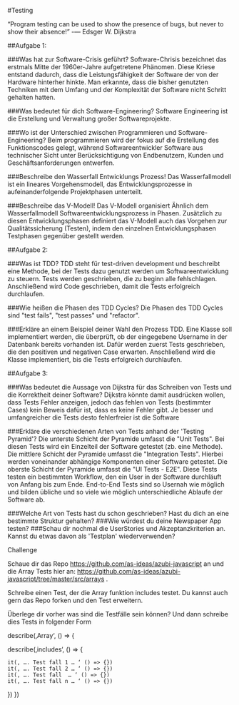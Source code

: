 #Testing

“Program testing can be used to show the presence of bugs, but never to show their absence!” -― Edsger W. Dijkstra

##Aufgabe 1:

###Was hat zur Software-Crisis geführt?
Software-Chrisis bezeichnet das erstmals Mitte der 1960er-Jahre aufgetretene Phänomen.
Diese Kriese entstand dadurch, dass die Leistungsfähigkeit der Software der von der Hardware hinterher hinkte.
Man erkannte, dass die bisher genutzten Techniken mit dem Umfang und der Komplexität der Software nicht Schritt gehalten hatten.

###Was bedeutet für dich Software-Engineering?
Software Engineering ist die Erstellung und Verwaltung großer Softwareprojekte.

###Wo ist der Unterschied zwischen Programmieren und Software-Engineering?
Beim programmieren wird der fokus auf die Erstellung des Funktionscodes gelegt, während Softwareentwickler Software aus technischer Sicht unter Berücksichtigung von Endbenutzern, Kunden und Geschäftsanforderungen entwerfen.

###Beschreibe den Wasserfall Entwicklungs Prozess!
Das Wasserfallmodell ist ein lineares Vorgehensmodell, das Entwicklungsprozesse in aufeinanderfolgende Projektphasen unterteilt.

###Beschreibe das V-Modell!
Das V-Modell organisiert Ähnlich dem Wasserfallmodell Softwareentwicklungsprozess in Phasen. Zusätzlich zu diesen Entwicklungsphasen definiert das V-Modell auch das Vorgehen zur Qualitätssicherung (Testen), indem den einzelnen Entwicklungsphasen Testphasen gegenüber gestellt werden.

##Aufgabe 2:

###Was ist TDD?
TDD steht für test-driven development und beschreibt eine Methode, bei der Tests dazu genutzt werden um Softwareentwicklung zu steuern.
Tests werden geschrieben, die zu beginn alle fehlschlagen.
Anschließend wird Code geschrieben, damit die Tests erfolgreich durchlaufen.

###Wie heißen die Phasen des TDD Cycles?
Die Phasen des TDD Cycles sind "test fails", "test passes" und "refactor".

###Erkläre an einem Beispiel deiner Wahl den Prozess TDD.
Eine Klasse soll implementiert werden, die überprüft, ob der eingegebene Username in der Datenbank bereits vorhanden ist. 
Dafür werden zuerst Tests geschrieben, die den positiven und negativen Case erwarten.
Anschließend wird die Klasse implementiert, bis die Tests erfolgreich durchlaufen.

##Aufgabe 3:

###Was bedeutet die Aussage von Dijkstra für das Schreiben von Tests und die Korrektheit deiner Software?
Dijkstra könnte damit ausdrücken wollen, dass Tests Fehler anzeigen, jedoch das fehlen von Tests (bestimmter Cases) kein Beweis dafür ist, dass es keine Fehler gibt.
Je besser und umfangreicher die Tests desto fehlerfreier ist die Software

###Erkläre die verschiedenen Arten von Tests anhand der 'Testing Pyramid'?
Die unterste Schicht der Pyramide umfasst die "Unit Tests".
Bei diesen Tests wird ein Einzelteil der Software getestet (zb. eine Methode).
Die mittlere Schicht der Pyramide umfasst die "Integration Tests".
Hierbei werden voneinander abhängige Komponenten einer Software getestet.
Die oberste Schicht der Pyramide umfasst die "UI Tests - E2E".
Diese Tests testen ein bestimmten Workflow, den ein User in der Software durchläuft von Anfang bis zum Ende.
End-to-End Tests sind so Usernah wie möglich und bilden übliche und so viele wie möglich unterschiedliche Ablaufe der Software ab.

###Welche Art von Tests hast du schon geschrieben? Hast du dich an eine bestimmte Struktur gehalten?
###Wie würdest du deine Newspaper App testen?
###Schau dir nochmal die UserStories und Akzeptanzkriterien an. Kannst du etwas davon als 'Testplan' wiederverwenden?

Challenge

Schaue dir das Repo https://github.com/as-ideas/azubi-javascript an und die Array Tests hier an: https://github.com/as-ideas/azubi-javascript/tree/master/src/arrays .

Schreibe einen Test, der die Array funktion includes testet. Du kannst auch gern das Repo forken und den Test erweitern.

Überlege dir vorher was sind die Testfälle sein können? Und dann schreibe dies Tests in folgender Form

describe(‚Array‘, () => {

describe(‚includes‘, () => {

    it(‚ …. Test fall 1 … ‘ () => {})
    it(‚ …. Test fall 2 … ‘ () => {})
    it(‚ …. Test fall  … ‘ () => {})
    it(‚ …. Test fall n … ‘ () => {})

})
})